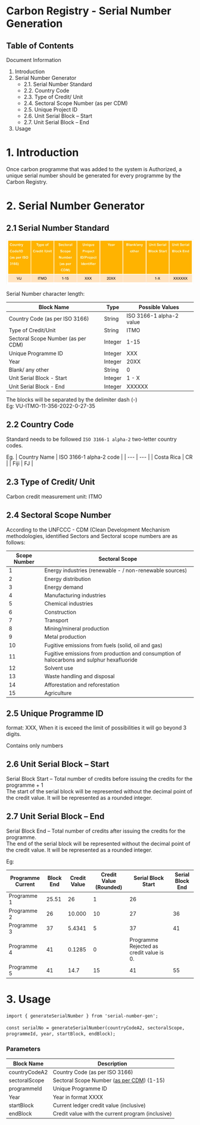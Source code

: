 # Carbon Registry - Serial Number Generation

## Table of Contents

Document Information
1. Introduction 
2. Serial Number Generator
    - 2.1. Serial Number Standard
    - 2.2. Country Code
    - 2.3. Type of Credit/ Unit
    - 2.4. Sectoral Scope Number (as per CDM)
    - 2.5. Unique Project ID
    - 2.6. Unit Serial Block – Start
    - 2.7. Unit Serial Block – End
3. Usage

# 1. Introduction
Once carbon programme that was added to the system is Authorized, a unique serial number should be generated for every programme by the Carbon Registry.

# 2. Serial Number Generator

## 2.1 Serial Number Standard

![alt text](./docs/imgs/format.png)

Serial Number character length:

| Block Name | Type | Possible Values |
| --- | --- | --- |
| Country Code (as per ISO 3166) | String | ISO 3166-1 alpha-2 value |
| Type of Credit/Unit | String | ITMO |
| Sectoral Scope Number (as per CDM) | Integer | 1-15
| Unique Programme ID | Integer | XXX |
| Year | Integer | 20XX |
| Blank/ any other | String | 0 |
| Unit Serial Block - Start | Integer | 1 - X |
| Unit Serial Block - End | Integer | XXXXXX |

The blocks will be separated by the delimiter dash (-)<br>
Eg:
VU-ITMO-11-356-2022-0-27-35


## 2.2 Country Code

Standard needs to be followed `ISO 3166-1 alpha-2` two-letter country codes. 

Eg.
| Country Name | ISO 3166-1 alpha-2 code |
| --- | --- |
| Costa Rica | CR |
| Fiji | FJ |

## 2.3 Type of Credit/ Unit
Carbon credit measurement unit: ITMO

## 2.4 Sectoral Scope Number
According to the UNFCCC - CDM (Clean Development Mechanism methodologies, identified Sectors and Sectoral scope numbers are as follows:


| Scope Number | Sectoral Scope |
| --- | --- |
| 1 | Energy industries (renewable - / non-renewable sources) |
| 2 | Energy distribution |
| 3 | Energy demand |
| 4 | Manufacturing industries |
| 5 | Chemical industries |
| 6 | Construction |
| 7 | Transport |
| 8 | Mining/mineral production |
| 9 | Metal production |
| 10 | Fugitive emissions from fuels (solid, oil and gas) |
| 11 | Fugitive emissions from production and consumption of halocarbons and sulphur hexafluoride |
| 12 | Solvent use |
| 13 | Waste handling and disposal |
| 14 | Afforestation and reforestation |
| 15 | Agriculture |

## 2.5 Unique Programme ID
format: XXX, When it is exceed the limit of possibilities it will go beyond 3 digits. 

Contains only numbers

## 2.6 Unit Serial Block – Start
Serial Block Start – Total number of credits before issuing the credits for the programme + 1 <br>
The start of the serial block will be represented without the decimal point of the credit value. It will be represented as a rounded integer.

## 2.7 Unit Serial Block – End
Serial Block End – Total number of credits after issuing the credits for the programme. <br>
The end of the serial block will be represented without the decimal point of the credit value.
It will be represented as a rounded integer.

Eg:

| Programme Current | Block End | Credit Value | Credit Value (Rounded) | Serial Block Start | Serial Block End |
| --- | --- | --- | --- | --- | --- |
| Programme 1 | 25.51 | 26 | 1 | 26 |
| Programme 2 | 26 | 10.000 | 10 | 27 | 36 |
| Programme 3 | 37 | 5.4341 | 5 | 37 | 41 |
| Programme 4 | 41 | 0.1285 | 0 | Programme Rejected as credit value is 0. |
| Programme 5 | 41 | 14.7 | 15 | 41 | 55 |


# 3. Usage
```
import { generateSerialNumber } from 'serial-number-gen';

const serialNo = generateSerialNumber(countryCodeA2, sectoralScope, programmeId, year, startBlock, endBlock);

```

### Parameters
| Block Name | Description |
| --- | --- |
| countryCodeA2 | Country Code (as per ISO 3166) |
| sectoralScope | Sectoral Scope Number ([as per CDM](###sectoral-scope-number)) (1-15)
| programmeId | Unique Programme ID |
| Year | Year in format XXXX |
| startBlock | Current ledger credit value (inclusive)|
| endBlock | Credit value with the current program  (inclusive)|